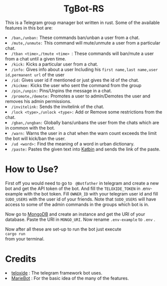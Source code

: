 <h1 align="center">TgBot-RS</h1>
<p>This is a Telegram group manager bot written in rust. Some of the available features in this bot are:</p>
<p>
<li>
<code>/ban,/unban:</code> These commands ban/unban a user from a chat.
</li>
<li>
<code>/mute,/unmute:</code> This command will mute/unmute a user from a particular chat. 
</li>
<li>
<code>/tban &lt;time&gt;,/tmute &lt;time&gt; </code>: These commands will ban/mute a user from a chat until a given time.
</li>
<li>
<code>/kick:</code> Kicks a particular user from a chat.
</li>
<li>
<code>/info:</code> Gives info about a user Including his <code>first name,last name,user id,permanent url</code> of the user
</li>
<li>
<code>/id:</code> Gives user id if mentioned or just gives the id of the chat.
</li>
<li>
<code>/kickme:</code> Kicks the user who sent the command from the group
</li>
<li>
<code>/pin,/unpin:</code> Pins/Unpins the message in a chat.
</li>
<li>
<code>/promote,/demote:</code> Promotes a user to admin/Demotes the user and removes his admin permissions.
</li>
<li>
<code>/invitelink:</code> Sends the invitelink of the chat.
</li>
<li>
<code>/lock &lt;type&gt;,/unlock &lt;type&gt;:</code> Add or Remove some restrictions from the chat.
</li>
<li>
<code>/gban,/ungban:</code> Globally bans/unbans the user from the chats which are in common with the bot.
</li>
<li>
<code>/warn:</code> Warns the user in a chat when the warn count exceeds the limit the bot will kick/ban the user. 
</li>
<li>
<code>/ud &lt;word&gt;:</code> Find the meaning of a word in urban dictionary.
</li>
<li>
<code>/paste:</code> Pastes the given text into <a href='https://katb.in/'>Katbin</a> and sends the link of the paste.
</li>
</p>

<h1>How to Use?</h1>
<p>First off you would need to go to <code> @Botfather</code> in telegram and create a new bot and get the API token of the bot. And fill the  <code>TELOXIDE_TOKEN</code> in .env-example with the bot token. Fill <code>OWNER_ID</code> with your telegram user id and fill <code>SUDO_USERS</code> with the user id of your friends. Note that <code>SUDO_USERS</code> will have access to some of the admin commands in the groups which bot is in.</p>
<p>
Now go to <a href='https://www.mongodb.com/'>MongoDB</a> and create an instance and get the URI of your database. Paste the URI in <code>MONGO_URI</code>. Now rename <code>.env-example</code> to <code>.env</code> .
</p>
<p>
Now after all these are set-up to run the bot just execute
<code>
cargo run
</code>
from your terminal.
</p>
<h1>Credits</h1>
<li>
<a href='https://github.com/teloxide/teloxide'>teloxide</a> : The telegram framework bot uses.
</li>
<li>
<a href='https://github.com/PaulSonOfLars/tgbot'>MarieBot</a> : For the basic idea of the many of the features.
</li>